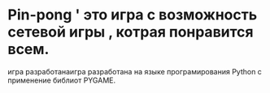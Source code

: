# Pin-pong ' это  игра с возможность  сетевой игры  , котрая понравится всем.
игра  разработанаигра разработана  на языке програмирования     Python c применение библиот  PYGAME.
